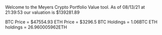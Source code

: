 Welcome to the Meyers Crypto Portfolio Value tool. 
As of 08/13/21 at 21:39:53 our valuation is $139281.89 

BTC Price = $47554.93
 ETH Price = $3296.5
BTC Holdings = 1.06BTC
 ETH holdings = 26.960005962ETH 
